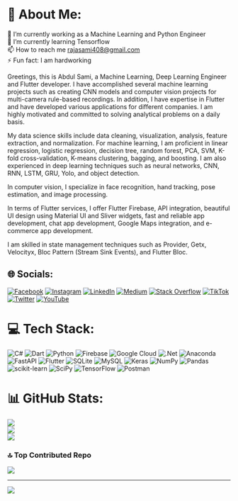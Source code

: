                                                
# 💫 About Me:
🔭 I’m currently working as a Machine Learning and Python Engineer<br>🌱 I’m currently learning Tensorflow<br>📫 How to reach me rajasami408@gmail.com<br>⚡ Fun fact: I am hardworking

Greetings, this is Abdul Sami, a Machine Learning, Deep Learning Engineer and Flutter developer. I have accomplished several machine learning projects such as creating CNN models and computer vision projects for multi-camera rule-based recordings. In addition, I have expertise in Flutter and have developed various applications for different companies. I am highly motivated and committed to solving analytical problems on a daily basis.

My data science skills include data cleaning, visualization, analysis, feature extraction, and normalization. For machine learning, I am proficient in linear regression, logistic regression, decision tree, random forest, PCA, SVM, K-fold cross-validation, K-means clustering, bagging, and boosting. I am also experienced in deep learning techniques such as neural networks, CNN, RNN, LSTM, GRU, Yolo, and object detection.

In computer vision, I specialize in face recognition, hand tracking, pose estimation, and image processing.

In terms of Flutter services, I offer Flutter Firebase, API integration, beautiful UI design using Material UI and Sliver widgets, fast and reliable app development, chat app development, Google Maps integration, and e-commerce app development.

I am skilled in state management techniques such as Provider, Getx, Velocityx, Bloc Pattern (Stream Sink Events), and Flutter Bloc.


## 🌐 Socials:
[![Facebook](https://img.shields.io/badge/Facebook-%231877F2.svg?logo=Facebook&logoColor=white)](https://facebook.com/raja.sami.5494) [![Instagram](https://img.shields.io/badge/Instagram-%23E4405F.svg?logo=Instagram&logoColor=white)](https://instagram.com/rajabdulsami) [![LinkedIn](https://img.shields.io/badge/LinkedIn-%230077B5.svg?logo=linkedin&logoColor=white)](https://linkedin.com/in/abdul-sami-652247225) [![Medium](https://img.shields.io/badge/Medium-12100E?logo=medium&logoColor=white)](https://medium.com/@rajasami408) [![Stack Overflow](https://img.shields.io/badge/-Stackoverflow-FE7A16?logo=stack-overflow&logoColor=white)](https://stackoverflow.com/users/user:20448694) [![TikTok](https://img.shields.io/badge/TikTok-%23000000.svg?logo=TikTok&logoColor=white)](https://tiktok.com/@rajabdulsami) [![Twitter](https://img.shields.io/badge/Twitter-%231DA1F2.svg?logo=Twitter&logoColor=white)](https://twitter.com/AbdulSa39655438) [![YouTube](https://img.shields.io/badge/YouTube-%23FF0000.svg?logo=YouTube&logoColor=white)](https://youtube.com/@UCCq_G9olLun9UByQMEtzNww) 

# 💻 Tech Stack:
![C#](https://img.shields.io/badge/c%23-%23239120.svg?style=for-the-badge&logo=c-sharp&logoColor=white) ![Dart](https://img.shields.io/badge/dart-%230175C2.svg?style=for-the-badge&logo=dart&logoColor=white) ![Python](https://img.shields.io/badge/python-3670A0?style=for-the-badge&logo=python&logoColor=ffdd54) ![Firebase](https://img.shields.io/badge/firebase-%23039BE5.svg?style=for-the-badge&logo=firebase) ![Google Cloud](https://img.shields.io/badge/Google%20Cloud-%234285F4.svg?style=for-the-badge&logo=google-cloud&logoColor=white) ![.Net](https://img.shields.io/badge/.NET-5C2D91?style=for-the-badge&logo=.net&logoColor=white) ![Anaconda](https://img.shields.io/badge/Anaconda-%2344A833.svg?style=for-the-badge&logo=anaconda&logoColor=white) ![FastAPI](https://img.shields.io/badge/FastAPI-005571?style=for-the-badge&logo=fastapi) ![Flutter](https://img.shields.io/badge/Flutter-%2302569B.svg?style=for-the-badge&logo=Flutter&logoColor=white) ![SQLite](https://img.shields.io/badge/sqlite-%2307405e.svg?style=for-the-badge&logo=sqlite&logoColor=white) ![MySQL](https://img.shields.io/badge/mysql-%2300f.svg?style=for-the-badge&logo=mysql&logoColor=white) ![Keras](https://img.shields.io/badge/Keras-%23D00000.svg?style=for-the-badge&logo=Keras&logoColor=white) ![NumPy](https://img.shields.io/badge/numpy-%23013243.svg?style=for-the-badge&logo=numpy&logoColor=white) ![Pandas](https://img.shields.io/badge/pandas-%23150458.svg?style=for-the-badge&logo=pandas&logoColor=white) ![scikit-learn](https://img.shields.io/badge/scikit--learn-%23F7931E.svg?style=for-the-badge&logo=scikit-learn&logoColor=white) ![SciPy](https://img.shields.io/badge/SciPy-%230C55A5.svg?style=for-the-badge&logo=scipy&logoColor=%white) ![TensorFlow](https://img.shields.io/badge/TensorFlow-%23FF6F00.svg?style=for-the-badge&logo=TensorFlow&logoColor=white) ![Postman](https://img.shields.io/badge/Postman-FF6C37?style=for-the-badge&logo=postman&logoColor=white)
# 📊 GitHub Stats:
![](https://github-readme-stats.vercel.app/api?username=AbdulSami55&theme=dark&hide_border=false&include_all_commits=false&count_private=false)<br/>
![](https://github-readme-streak-stats.herokuapp.com/?user=AbdulSami55&theme=dark&hide_border=false)<br/>
![](https://github-readme-stats.vercel.app/api/top-langs/?username=AbdulSami55&theme=dark&hide_border=false&include_all_commits=false&count_private=false&layout=compact)


### 🔝 Top Contributed Repo
![](https://github-contributor-stats.vercel.app/api?username=AbdulSami55&limit=5&theme=dark&combine_all_yearly_contributions=true)


---
[![](https://visitcount.itsvg.in/api?id=AbdulSami55&icon=0&color=0)](https://visitcount.itsvg.in)

<!-- Proudly created with GPRM ( https://gprm.itsvg.in ) -->
